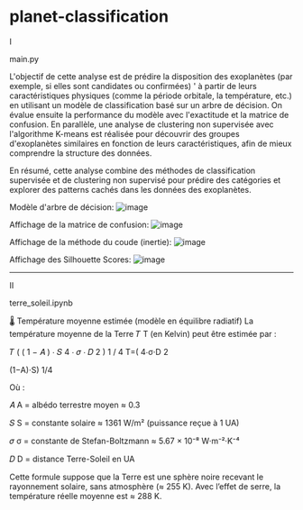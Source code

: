 # planet-classification





I

main.py

L'objectif de cette analyse est de prédire la disposition des exoplanètes (par exemple, si elles sont candidates ou confirmées) '
à partir de leurs caractéristiques physiques (comme la période orbitale,
la température, etc.) 
en utilisant un modèle de classification basé sur un arbre
de décision. On évalue ensuite la performance du modèle avec l'exactitude et la
matrice de confusion.
En parallèle, une analyse de clustering non supervisée avec
l'algorithme K-means est réalisée pour découvrir des groupes d'exoplanètes similaires en fonction de leurs caractéristiques,
afin de mieux comprendre la structure des données.

En résumé, cette analyse combine des méthodes de
classification supervisée et de clustering non supervisé pour prédire des catégories
et explorer des patterns cachés dans les données des exoplanètes.


Modèle d'arbre de décision:
![image](https://github.com/user-attachments/assets/e81f4637-d865-480b-bad6-52c6fc62da60)

Affichage de la matrice de confusion:
![image](https://github.com/user-attachments/assets/d5e0422d-9b02-484c-8788-bd2f9ff9a449)

Affichage de la méthode du coude (inertie):
![image](https://github.com/user-attachments/assets/2f8bdc91-acd1-4f35-9323-f73261117cf7)

Affichage des Silhouette Scores:
![image](https://github.com/user-attachments/assets/65c90914-7d7d-4f82-9111-c5e04707bd09)



_________________________________________________________________________________________________________________________________________________________

II

terre_soleil.ipynb



🌡️ Température moyenne estimée (modèle en équilibre radiatif) La température moyenne de la Terre 𝑇 T (en Kelvin) peut être estimée par :

𝑇
( ( 1 − 𝐴 ) ⋅ 𝑆 4 ⋅ 𝜎 ⋅ 𝐷 2 ) 1 / 4 T=( 4⋅σ⋅D 2

(1−A)⋅S​) 1/4

Où :

𝐴 A = albédo terrestre moyen ≈ 0.3

𝑆 S = constante solaire ≈ 1361 W/m² (puissance reçue à 1 UA)

𝜎 σ = constante de Stefan-Boltzmann ≈ 5.67 × 10⁻⁸ W·m⁻²·K⁻⁴

𝐷 D = distance Terre-Soleil en UA

Cette formule suppose que la Terre est une sphère noire recevant le rayonnement solaire, sans atmosphère (≈ 255 K). Avec l’effet de serre, la température réelle moyenne est ≈ 288 K.
